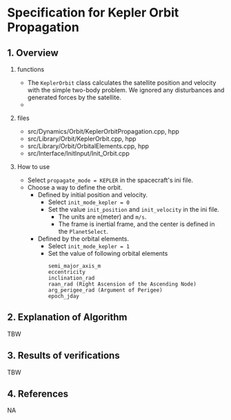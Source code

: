 # Specification for Kepler Orbit Propagation

## 1.  Overview

1. functions
   - The `KeplerOrbit` class calculates the satellite position and velocity with the simple two-body problem. We ignored any disturbances and generated forces by the satellite.
   - 

2. files
   - src/Dynamics/Orbit/KeplerOrbitPropagation.cpp, hpp
   - src/Library/Orbit/KeplerOrbit.cpp, hpp
   - src/Library/Orbit/OrbitalElements.cpp, hpp
   - src/Interface/InitInput/Init_Orbit.cpp

3. How to use
   - Select `propagate_mode = KEPLER` in the spacecraft's ini file.
   - Choose a way to define the orbit.
     - Defined by initial position and velocity.
       - Select `init_mode_kepler = 0`
       - Set the value `init_position` and `init_velocity` in the ini file.
         - The units are `m`(meter) and `m/s`.
         - The frame is inertial frame, and the center is defined in the `PlanetSelect`.
     - Defined by the orbital elements.
       - Select `init_mode_kepler = 1`
       - Set the value of following orbital elements
         ```
         semi_major_axis_m
         eccentricity
         inclination_rad
         raan_rad (Right Ascension of the Ascending Node)
         arg_perigee_rad (Argument of Perigee)
         epoch_jday
         ```
   
## 2. Explanation of Algorithm
TBW

## 3. Results of verifications
TBW

## 4. References
NA
